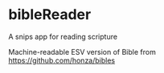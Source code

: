 # bibleReader
A snips app for reading scripture

Machine-readable ESV version of Bible from https://github.com/honza/bibles

